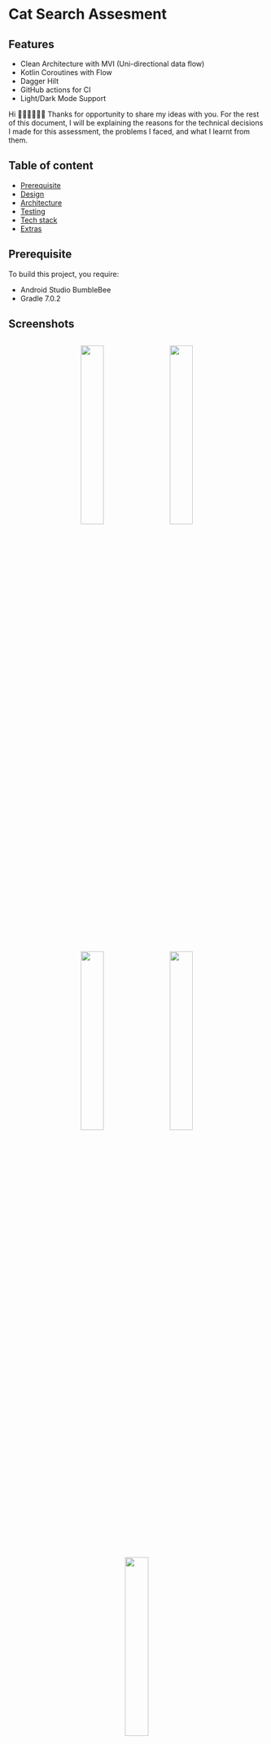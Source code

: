 # Cat Search Assesment

## Features
* Clean Architecture with MVI (Uni-directional data flow)
* Kotlin Coroutines with Flow
* Dagger Hilt
* GitHub actions for CI
* Light/Dark Mode Support

Hi 👋🏼👋🏼👋🏼
Thanks for opportunity to share my ideas with you. For the rest of this document, I will be explaining the reasons for the technical decisions I made for this assessment, the problems I faced, and what I learnt from them.

## Table of content

- [Prerequisite](#prerequisite)
- [Design](#Design)
- [Architecture](#architecture)
- [Testing](#testing)
- [Tech stack](#Libraries)
- [Extras](#Extras)

## Prerequisite
To build this project, you require:
- Android Studio BumbleBee
- Gradle 7.0.2

<h2 align="left">Screenshots</h2>
<h4 align="center">
<img src="https://res.cloudinary.com/mathemandy/image/upload/v1626190805/Assesment/1-dark.png" width="30%" vspace="10" hspace="10">
<img src="https://res.cloudinary.com/mathemandy/image/upload/v1626190838/Assesment/2dark.png" width="30%" vspace="10" hspace="10">
<img src="https://res.cloudinary.com/mathemandy/image/upload/v1626190854/Assesment/3dark.png" width="30%" vspace="10" hspace="10">
<img src="https://res.cloudinary.com/mathemandy/image/upload/v1626190849/Assesment/2light.png" width="30%" vspace="10" hspace="10">
<img src="https://res.cloudinary.com/mathemandy/image/upload/v1626190849/Assesment/3Light.png" width="30%" vspace="10" hspace="10"><br>

## Design
Before taking any coding and architecture decisions, I first had to come up with an idea of how I wanted the app to look, and the kind of experience I wanted users to have when using the app. This also guided my decisions on what architecture and tools were best suited to bring about a good user experience. In addition to having a search screen and a detail screen, I also added a search history screen where users can revisit any previously viewed cat without having to search and wait for results.
As seen in the images of the app [above](#Design), the app launches into the search screen where the user can either see their search history or a prompt that tells them that their recent searches will be displayed there later. There's also a button that allows the user clear their search history.

Typing text into the search bar transitions the user into a `searching state` which leads to either a loaded search results state, empty or error state.

Seeing that the app requires a lot of state handling, I opted to use the `Model-View-Intent` architecture for the presentation layer of the app. This will be discussed in-depth in the section below.

## Architecture

The application follows clean architecture because of the benefits it brings to software which includes scalability, maintainability and testability.
It enforces separation of concerns and dependency inversion, where higher and lower level layers all depend on abstractions. In the project, the layers are separated into different packages namely in the app module:

- libraries
    - Data
    - Remote
    - Cache
    - Presentation

These packages are Kotlin packages except the cache module. The reason being that the low level layers need to be independent of the Android framework. One of the key points of clean architecture is that low level layers should be platform agnostic. As a result, the domain, data and presentation layers can be plugged into a kotlin multiplatform project for example, and it will run just fine because we don't depend on the android framework.
The cache and remote layers are implementation details that can be provided in any form (Firebase, GraphQl server, REST, ROOM, SQLDelight, etc) as long as it conforms to the business rules / contracts defined in the data layer which in turn also conforms to contracts defined in domain.
The project has two feature packages `cat_search` that holds the UI code and presents data to the users. The main app module does nothing more than just tying all the layers of our app together.

For dependency injection and asynchronous programming, the project uses Dagger Hilt and Coroutines with Flow. Dagger Hilt is a fine abstraction over the vanilla dagger boilerplate, and is easy to setup. Coroutines and Flow brings kotlin's expressibility and conciseness to asynchronous programming, along with a fine suite of operators that make it a robust solution.

#### Presentation
As stated earlier, the presentation layer is implemented with MVI architecture. The project has a kotlin module called `presentation` which defines the contract that presenters should implement. The layer is also platform agnostic, making it easy to change implementation details (ViewModel, etc).

<img src="https://res.cloudinary.com/diixxqjcx/image/upload/v1596780277/mvi_image.png" width="20%" vspace="8" hspace="8"><br>

MVI architecture has two main components - The model and the view, everything else is the data that flows between these two components. The view state comes from the Model and goes into the View for rendering. Intents come from the View and are consumed by the Model for processing. As a result, the data flow is `unidirectional`.

The project contains a class called `State machine` which encapsulates logic of how to process intents and make new view state. It relies on an intent processor that takes intents from the view, liases with a third-party (in this case our domain layer) to process the intent and then returns a result. A view state reducer takes in the result and the previous state to compute a new view state.
The views (fragments/components) output intents and take state as input.

The Viewmodel which is the presenter implementation is very lean, depending solely on the state machine. The reason for using the `Jetpack Viewmodel` is that it survives configuration changes, and thus ensures that the view state is persisted across screen rotation.

MVI is a good architecture to use when you don't want any surprises in user experience as state only comes from one source and is immutable. On the other hand, it does come with a lot of boilerplate. Thankfully, there are a couple of libraries that abstract the implementation details (Mosby, FlowRedux, MvRX) and make it a lot easier to use. This assessment has more of a bare bones implementation which represents the core concepts of MVI.

#### State rendering
For each screen, there is a sealed class of View state, View intent and results. It's also possible to want to render multiple view states in one screen, leading to the use of `view components`.
`View components` are reusable UI components that extend a viewGroup, which knows how to render its own view state and send intents. In the search screen we have two components - `SearchHistoryView` and `SearchResultView`. The `SearchFragment` then passes state to these components to render on the screen. It also takes intents from the components to process.

The detail screen requiring 2 view components to render each detail - `CatDetailView` and `PosterView`. These views encapsulate logic for rendering success, error and empty states for the corresponding detail. The data for the views are fetched concurrently, allowing any of the views to render whenever its data is available. It also allows the user to retry the data fetch for each individual component if it fails. The state for each of view is decoupled from one another and is cached in a Flow persisted in the Fragment's Viewmodel.

#### Domain
The domain layer contains the app business logic. It defines contracts for data operations and domain models to be used in the app. All other layers have their own representation of these domain models, and Mapper classes (or adapters) are used to transform the domain models to each layer's domain model representation.
Usecases which represent a single unit of business logic are also defined in the domain layer, and are consumed by the presentation layer.
Writing mappers and models can take a lot of effort and result in boilerplate, but they make the codebase much more maintainable and robust by separating concerns.

#### Data
The Data layer implements the contract for providing data defined in the domain layer, and it in turn provides a contract that will be used to fetch data from the remote and cache data sources.
We have two data sources - `Remote` and `Cache`. Remote relies on Retrofit library to fetch data from the https://thecatapi.com/ REST api, while the cache layer uses Room library to persist the search history.
The remote layer contains an interceptor that modifies internet connectivity error exceptions (SocketTimeout, UnknownHost, etc) to convey an error message the user will understand.

## Testing
Testing is done with Junit4 testing framework, and with Google Truth for making assertions. The test uses fake objects for all tests instead of mocks, making it easier to verify interactions between objects and their dependencies, and simulate the behavior of the real objects.
Most layer has its own tests. The remote layer makes use of Mockwebserver to test the api requests and verify that mock Json responses provided in the test resource folder are returned.
The cache layer includes tests for the Room data access object (DAO), ensuring that data is saved and retrieved as expected.
The use cases in domain are not tested properly owing to time constraints.

The presentation layer is extensively unit-tested (only for SearchFragment) to ensure that the correct view state is produced when an intent is processed. The intent processors are tested to ensure that they produce the right results for each intent. The view state reducer tests then verify that the correct view state is computed from those results. Viewmodel tests verify that each call to process an Intent produces the correct view state. It looks trivial since it is similar to the reducer test but it is still very important.

This Assessment can do with more UI tests that verify that the view state is rendered as expected. However, the extensive unit and integration test coverage ensures that the app works as expected.

## UI
An Approach to provide dark/light mode was done in the app. it shows an attempt on what users are looking for and might like.

## Extras

The project also uses ktlint to enforce proper code style. Github actions handles continous integration, and runs unit tests. There's also a Ktlint pre-commit and pre-push git hook that verifies the project's code style before committing code or pushing to remote repository.

## Limitations
- The SearchDetails screen could use a bit better design.
- More time was spent on the architecture than UI and so, no work on animations in the app.

## Known Problems
- The search screen detail (bottom part) is misssing a state for `loading`. so if you wait a second, you would notice the details are fetched.
- The api has no guaranteed way of getting a list of images, my original plan was to use a slide of images for the cats
- The Search details fragment (UI) layer wasnt tested
- Some of the usecases were not tested owing to time constraints

